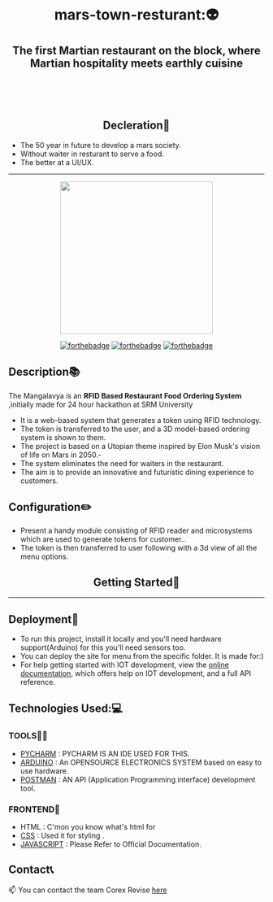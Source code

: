 <h1 align="center"> mars-town-resturant:👽</h1>
<h2 align="center"> The first Martian restaurant on the block, where Martian hospitality meets earthly cuisine  </h2> 
<br>
<br>
<br>
<h2 align="center"> Decleration📝 </h2>

- The 50 year in future to develop a mars society.<br>
- Without waiter in resturant to serve a food.<br>
- The better at a UI/UX.
<hr>
<div align="center">
  <p align="center">
<img  width="300" height="300" src="https://th.bing.com/th/id/R.4502d221c7ffd051d0078f6ee75fbcb8?rik=qfmnOeayqlVyVA&riu=http%3a%2f%2fbestanimations.com%2fEarth%26Space%2fPlanets%2fmars-planet-animation-3.gif&ehk=KL%2b1YEb%2fDUIEk%2f7o%2fwAZS2rHr08H2CxFwuu%2bxou80EY%3d&risl=&pid=ImgRaw&r=0">
</p>

  
[![forthebadge](https://forthebadge.com/images/badges/built-by-developers.svg)](https://github.com/yash240408/HackHound) 
[![forthebadge](https://forthebadge.com/images/badges/made-with-python.svg)](https://www.python.org/) 
[![forthebadge](https://forthebadge.com/images/badges/powered-by-coffee.svg)](https://github.com/yash240408/HackHound)
  
</div>

<h2 align="left" > Description📚</h2>

The Mangalavya is an **RFID Based Restaurant Food Ordering System** ,initially made for 24 hour hackathon at  SRM University 
- It is a web-based system that generates a token using RFID technology.
- The token is transferred to the user, and a 3D model-based ordering system is shown to them.
- The project is based on a Utopian theme inspired by Elon Musk's vision of life on Mars in 2050.- 
- The system eliminates the need for waiters in the restaurant.
- The aim is to provide an innovative and futuristic dining experience to customers.

<h2 align="left" > Configuration✏️</h2>

- Present a handy module consisting of RFID reader and microsystems which are used to generate tokens for customer..
- The token is then transferred to user following with a 3d view of all the menu options.

<h2 align="center" >Getting Started📝</h2>
<hr>
 <h2 align="left" > Deployment🧾</h2>
 
- To run this project, install it locally and you'll need hardware support(Arduino) for this you'll need sensors too.<br>
- You can deploy the site for menu from the specific folder. It is made for:)<br>
- For help getting started with IOT development, view the [online documentation](https://www.internetsociety.org/iot/), which offers help on IOT development, and a full API reference.

<h2 align="left" >  Technologies Used:💻</h2>

<h3 align="left" > TOOLS👩‍💻</h3>

- [PYCHARM](https://www.jetbrains.com/pycharm/) : PYCHARM IS AN IDE USED FOR THIS.<br>
- [ARDUINO](https://dart.dev/) : An OPENSOURCE ELECTRONICS SYSTEM based on easy to use hardware.<br>
- [POSTMAN](https://docs.swift.org/swift-book/) : AN API (Application Programming interface) development tool.

<h3 align="left" > FRONTEND📖</h3>

- HTML : C'mon you know what's html for <br>
- [CSS](https://developer.mozilla.org/en-US/docs/Web/CSS)  :  Used it for styling .<br>
- [JAVASCRIPT](https://developer.mozilla.org/en-US/docs/Web/JavaScript) : Please Refer to Official Documentation.

<!-- CONTACT -->
<h2 align="left" > Contact📞</h2>
<p>
   
📫 You can contact the team Corex Revise [here](https://linktr.ee/corex_revise)  
   
</a> 
</p>

